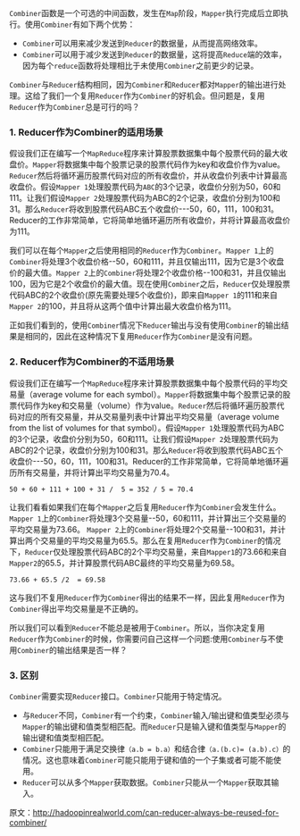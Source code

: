 
`Combiner`函数是一个可选的中间函数，发生在`Map`阶段，`Mapper`执行完成后立即执行。使用`Combiner`有如下两个优势：

- `Combiner`可以用来减少发送到`Reducer`的数据量，从而提高网络效率。
- `Combiner`可以用于减少发送到`Reducer`的数据量，这将提高`Reduce`端的效率，因为每个`reduce`函数将处理相比于未使用`Combiner`之前更少的记录。

`Combiner`与`Reducer`结构相同，因为`Combiner`和`Reducer`都对`Mapper`的输出进行处理。这给了我们一个复用`Reducer`作为`Combiner`的好机会。但问题是，复用`Reducer`作为`Combiner`总是可行的吗？

### 1. Reducer作为Combiner的适用场景

假设我们正在编写一个`MapReduce`程序来计算股票数据集中每个股票代码的最大收盘价。`Mapper`将数据集中每个股票记录的股票代码作为key和收盘价作为value。`Reducer`然后将循环遍历股票代码对应的所有收盘价，并从收盘价列表中计算最高收盘价。假设`Mapper 1`处理股票代码为`ABC`的3个记录，收盘价分别为50，60和111。让我们假设`Mapper 2`处理股票代码为ABC的2个记录，收盘价分别为100和31。那么`Reducer`将收到股票代码ABC五个收盘价---50，60，111，100和31。Reducer的工作非常简单，它将简单地循环遍历所有收盘价，并将计算最高收盘价为111。

我们可以在每个`Mapper`之后使用相同的`Reducer`作为`Combiner`。`Mapper 1`上的`Combiner`将处理3个收盘价格--50，60和111，并且仅输出111，因为它是3个收盘价的最大值。`Mapper 2`上的`Combiner`将处理2个收盘价格--100和31，并且仅输出100，因为它是2个收盘价的最大值。现在使用`Combiner`之后，`Reducer`仅处理股票代码ABC的2个收盘价(原先需要处理5个收盘价)，即来自`Mapper 1`的111和来自`Mapper 2`的100，并且将从这两个值中计算出最大收盘价格为111。

 正如我们看到的，使用`Combiner`情况下`Reducer`输出与没有使用`Combiner`的输出结果是相同的，因此在这种情况下复用`Reducer`作为`Combiner`是没有问题。

### 2. Reducer作为Combiner的不适用场景

假设我们正在编写一个`MapReduce`程序来计算股票数据集中每个股票代码的平均交易量（average volume for each symbol）。`Mapper`将数据集中每个股票记录的股票代码作为key和交易量（volume）作为value。`Reducer`然后将循环遍历股票代码对应的所有交易量，并从交易量列表中计算出平均交易量（average volume from the list of volumes for that symbol）。假设`Mapper 1`处理股票代码为ABC的3个记录，收盘价分别为50，60和111。让我们假设`Mapper 2`处理股票代码为ABC的2个记录，收盘价分别为100和31。那么`Reducer`将收到股票代码ABC五个收盘价---50，60，111，100和31。Reducer的工作非常简单，它将简单地循环遍历所有交易量，并将计算出平均交易量为70.4。
```
50 + 60 + 111 + 100 + 31 /  5 = 352 / 5 = 70.4
```
让我们看看如果我们在每个`Mapper`之后复用`Reducer`作为`Combiner`会发生什么。`Mapper 1`上的`Combiner`将处理3个交易量--50，60和111，并计算出三个交易量的平均交易量为73.66。
`Mapper 2`上的`Combiner`将处理2个交易量--100和31，并计算出两个交易量的平均交易量为65.5。那么在复用`Reducer`作为`Combiner`的情况下，`Reducer`仅处理股票代码ABC的2个平均交易量，来自`Mapper1`的73.66和来自`Mapper2`的65.5，并计算股票代码ABC最终的平均交易量为69.58。
```
73.66 + 65.5 /2  = 69.58
```
这与我们不复用`Reducer`作为`Combiner`得出的结果不一样，因此复用`Reducer`作为`Combiner`得出平均交易量是不正确的。

所以我们可以看到`Reducer`不能总是被用于`Combiner`。所以，当你决定复用`Reducer`作为`Combiner`的时候，你需要问自己这样一个问题:使用`Combiner`与不使用`Combiner`的输出结果是否一样？

### 3. 区别

`Combiner`需要实现`Reducer`接口。`Combiner`只能用于特定情况。

- 与`Reducer`不同，`Combiner`有一个约束，`Combiner`输入/输出键和值类型必须与`Mapper`的输出键和值类型相匹配。而`Reducer`只是输入键和值类型与`Mapper`的输出键和值类型相匹配。
- `Combiner`只能用于满足交换律`（a.b = b.a）`和结合律`（a.(b.c)= (a.b).c）`的情况。这也意味着`Combiner`可能只能用于键和值的一个子集或者可能不能使用。
- `Reducer`可以从多个`Mapper`获取数据。`Combiner`只能从一个`Mapper`获取其输入。



原文：http://hadoopinrealworld.com/can-reducer-always-be-reused-for-combiner/
